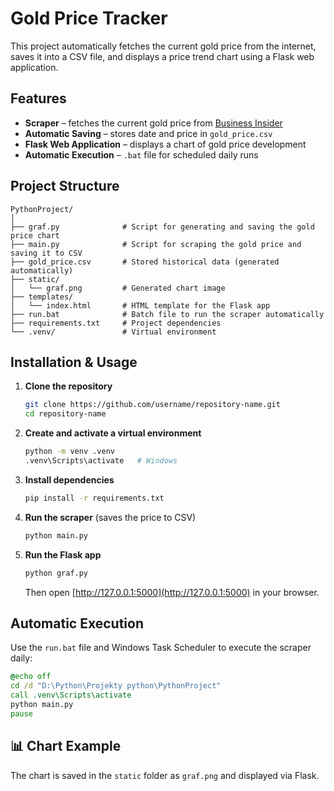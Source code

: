 # Gold Price Tracker

This project automatically fetches the current gold price from the internet, saves it into a CSV file, and displays a price trend chart using a Flask web application.

##  Features
- **Scraper** – fetches the current gold price from [Business Insider](https://markets.businessinsider.com/commodities/gold-price)
- **Automatic Saving** – stores date and price in `gold_price.csv`
- **Flask Web Application** – displays a chart of gold price development
- **Automatic Execution** – `.bat` file for scheduled daily runs

##  Project Structure
```
PythonProject/
│
├── graf.py              # Script for generating and saving the gold price chart
├── main.py              # Script for scraping the gold price and saving it to CSV
├── gold_price.csv       # Stored historical data (generated automatically)
├── static/
│   └── graf.png         # Generated chart image
├── templates/
│   └── index.html       # HTML template for the Flask app
├── run.bat              # Batch file to run the scraper automatically
├── requirements.txt     # Project dependencies
└── .venv/               # Virtual environment
```

##  Installation & Usage

1. **Clone the repository**
   ```bash
   git clone https://github.com/username/repository-name.git
   cd repository-name
   ```

2. **Create and activate a virtual environment**
   ```bash
   python -m venv .venv
   .venv\Scripts\activate   # Windows
   ```

3. **Install dependencies**
   ```bash
   pip install -r requirements.txt
   ```

4. **Run the scraper** (saves the price to CSV)
   ```bash
   python main.py
   ```

5. **Run the Flask app**
   ```bash
   python graf.py
   ```
   Then open [http://127.0.0.1:5000](http://127.0.0.1:5000) in your browser.

##  Automatic Execution
Use the `run.bat` file and Windows Task Scheduler to execute the scraper daily:
```bat
@echo off
cd /d "D:\Python\Projekty python\PythonProject"
call .venv\Scripts\activate
python main.py
pause
```

## 📊 Chart Example
The chart is saved in the `static` folder as `graf.png` and displayed via Flask.
